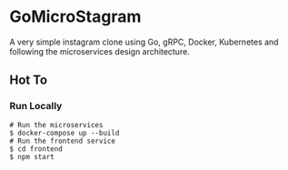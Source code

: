 # GoMicroStagram
A very simple instagram clone using Go, gRPC, Docker, Kubernetes and following the microservices design architecture.

## Hot To

### Run Locally
```shell
# Run the microservices
$ docker-compose up --build
# Run the frontend service
$ cd frontend
$ npm start
```